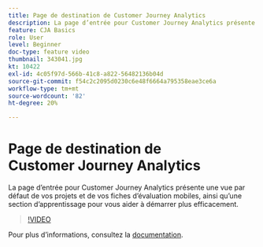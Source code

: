 ```yaml
---
title: Page de destination de Customer Journey Analytics
description: La page d’entrée pour Customer Journey Analytics présente une vue par défaut de vos projets et de vos fiches d’évaluation mobiles, ainsi qu’une section d’apprentissage pour vous aider à démarrer plus efficacement.
feature: CJA Basics
role: User
level: Beginner
doc-type: feature video
thumbnail: 343041.jpg
kt: 10422
exl-id: 4c05f97d-566b-41c8-a822-56482136b04d
source-git-commit: f54c2c2095d0230c6e48f6664a795358eae3ce6a
workflow-type: tm+mt
source-wordcount: '82'
ht-degree: 20%

---
```


# Page de destination de Customer Journey Analytics

La page d’entrée pour Customer Journey Analytics présente une vue par défaut de vos projets et de vos fiches d’évaluation mobiles, ainsi qu’une section d’apprentissage pour vous aider à démarrer plus efficacement.

>[!VIDEO](https://video.tv.adobe.com/v/343041/?quality=12&learn=on)

Pour plus dʼinformations, consultez la [documentation](https://experienceleague.adobe.com/docs/analytics-platform/using/cja-overview/landing.html?lang=en).
